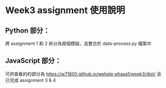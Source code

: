 # Week3 assignment 使用說明
## Python 部分：
將 assignment 1 和 2 拆分為兩個模組，且整合於 data-process.py 檔案中
## JavaScript 部分：
可供查看的的部分為 https://w71800.github.io/wehelp-phase1/week3/dist/
且已完成 assignment 3 & 4